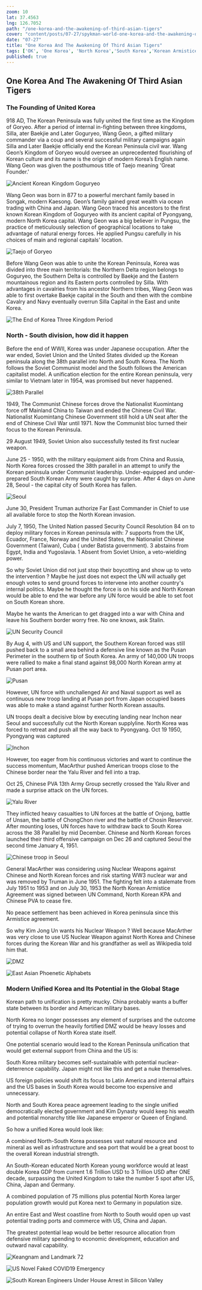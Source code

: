 ```yaml
---
zoom: 10
lat: 37.4563
lng: 126.7052
path: "/one-korea-and-the-awakening-of-third-asian-tigers"
cover: "content/posts/07-27/spykman-world-one-korea-and-the-awakening-of-third-asian-tigers.png"
date: "07-27"
title: "One Korea And The Awakening Of Third Asian Tigers"
tags: ['OK', 'One Korea', 'North Korea','South Korea','Korean Armistice Agrement','Wang Geon','Kaesong','Keasong Industrial Complex','United Korea','Spykman World','Nicholas Spykman']
published: true
---
```

## One Korea And The Awakening Of Third Asian Tigers
### The Founding of United Korea

918 AD, The Korean Peninsula was fully united the first time as the Kingdom of Goryeo. After a period of internal in-fighting between three kingdoms, Silla,  ater Baekjie and Later Goguryeo, Wang Geon, a gifted military commander via a coup and several successful military campaigns again Silla and Later Baekjie officially end the Korean Peninsula civil war. Wang Geon’s Kingdom of Goryeo would oversee an unprecedented flourishing of Korean culture and its name is the origin of modern Korea’s English name. Wang Geon was given the posthumous title of Taejo meaning 'Great Founder.' 

![Ancient Korean Kingdom Goguryeo](https://storage.googleapis.com/spykman-world/Ancient%20Korean%20Kingdom%20and%20its%20Capital.png)

Wang Geon was born in 877 to a powerful merchant family based in Songak, modern Kaesong. Geon’s family gained great wealth via ocean trading with China and Japan. Wang Geon traced his ancestors to the first known Korean Kingdom of Goguryeo with its ancient capital of Pyongyang, modern North Korea capital. Wang Geon was a big believer in Pungsu, the practice of meticulously selection of geographical locations to take advantage of natural energy forces. He applied Pungsu carefully in his choices of main and regional capitals' location.

![Taejo of Goryeo](https://storage.googleapis.com/spykman-world/Taejo%20of%20Goryeo.png)

Before Wang Geon was able to unite the Korean Peninsula, Korea was divided into three main territorials: the Northern Delta region belongs to Goguryeo, the Southern Delta is controlled by Baekje and the Eastern mountainous region and its Eastern ports controlled by Silla. With advantages in cavalries from his ancestor Northern tribes, Wang Geon was able to first overtake Baekje capital in the South and then with the combine Cavalry and Navy eventually overrun Silla Capital in the East and unite Korea.

![The End of Korea Three Kingdom Period](https://storage.googleapis.com/spykman-world/Korean%20Three%20Kingdom%20Period.png)


### North - South division, how did it happen 

Before the end of WWII, Korea was under Japanese occupation. After the war ended, Soviet Union and the United States divided up the Korean peninsula along the 38th parallel into North and South Korea. The North follows the Soviet Communist model and the South follows the American capitalist model. A unification election for the entire Korean peninsula, very similar to Vietnam later in 1954, was promised but never happened. 

![38th Parallel](https://upload.wikimedia.org/wikipedia/commons/thumb/b/bd/Korea_DMZ.svg/1280px-Korea_DMZ.svg.png)

1949, The Communist Chinese forces drove the Nationalist Kuomintang force off Mainland China to Taiwan and ended the Chinese Civil War. Nationalist Kuomintang Chinese Government still hold a UN seat after the end of Chinese Civil War until 1971. Now the Communist bloc turned their focus to the Korean Peninsula. 

29 August 1949, Soviet Union also successfully tested its first nuclear weapon. 

June 25 - 1950, with the military equipment aids from China and Russia, North Korea forces crossed the 38th parallel in an attempt to unify the Korean peninsula under Communist leadership. Under-equipped and under-prepared South Korean Army were caught by surprise. After 4 days on June 28,  Seoul - the capital city of South Korea has fallen. 

![Seoul](https://previews.dropbox.com/p/thumb/AAg4yC2ShU6HdKHS40Xc7aC6wWiqLNDDkZa7tDpBNk6OURnIYnvpW66CyvZzgM_8pbutMrT7Vu6oS7V5ZAE7zDyRjU0kvspYhi3Zh_sSZALeCNxttd8MC7KStBSCxYmUHPytbnBPfbiC1Ooc8es7f9DGkGJD-XX-wFnXVlH506lRzZ-4pLZefx9uEBhx19mx4T5wCo2rJI0z9DEPn3XV2Jmi5UEuKWc1YlUMS-8qHkxnN6wYmGHXwCXEwPrm9Arl32W8ASU_oM8cm9YngQbMlf2PKC9wLAYPrrmmE5IkPavEthrkUjNoKSrghhC0FbP-u_eQ0AbhQq2nqCJOTyrlf-zT/p.jpeg?fv_content=true&size_mode=5)

June 30, President Truman authorize Far East Commander in Chief to use all available force to stop the North Korean invasion. 

July 7, 1950, The United Nation passed Security Council Resolution 84 on to deploy military forces in Korean peninsula with:
7 supports from the UK, Ecuador, France, Norway and the United States, the Nationalist Chinese Government (Taiwan),  Cuba ( under Batista government). 3 abstains from Egypt, India and Yugoslavia. 1 Absent from Soviet Union, a veto-wielding power.

So why Soviet Union did not just stop their boycotting and show up to veto the intervention ? Maybe he just does not expect the UN will actually get enough votes to send ground forces to intervene into another country's internal politics. Maybe he thought the force is on his side and North Korean would be able to end the war before any UN force would be able to set foot on South Korean shore.

Maybe he wants the American to get dragged into a war with China and leave his Southern border worry free. No one knows, ask Stalin.

![UN Security Council](https://proxy.duckduckgo.com/iu/?u=https%3A%2F%2Fs3.amazonaws.com%2Fs3.timetoast.com%2Fpublic%2Fuploads%2Fphotos%2F8366718%2F64552.jpg%3F1478472101&f=1)

By Aug 4, with US and UN support, the Southern Korean forced was still pushed back to a small area behind a defensive line known as the Pusan Perimeter in the southern tip of South Korea. An army of 140,000 UN troops were rallied to make a final stand against 98,000 North Korean army at Pusan port area.

![Pusan](https://previews.dropbox.com/p/thumb/AAjq5hqoJBtHVWjW1q2Fx8HfXSsAtIL6oKs9FoXTCTtqTRx1B-IskxJFQ0c4AwS4NIbZyttQkeqIIvn1X1cEgkRxtCYiBfT__EagfthZm3hQMk46Nw1skDxh9PE-_k7H85pm0OaTjQAnRbUyo05KcjBEM59FuxzSwiAqGeTy9Cd7s6Q-rZNeuvcXjPsXdS1yn7YG1RIGpg_VN0AfBymwsGaYR3u6pWl1_IvS_MJHDXzIFXinLlK4vobmMM1JoUd8oOeK3lJhinFKxYADeczizYd47Wcxb37Gna318W3QcNK-QLOdkCis6X7ESvYFQ-ewAvJUPtKYUe3aMYry2HZ3Lqyx/p.png?fv_content=true&size_mode=5) 

However, UN force with unchallenged Air and Naval support as well as continuous new troop landing at Pusan port from Japan occupied bases was able to make a stand against further North Korean assaults. 

UN troops dealt a decisive blow by executing landing near Inchon near Seoul and successfully cut the North Korean supplyline. North Korea was forced to retreat and push all the way back to Pyongyang. Oct 19 1950, Pyongyang was captured

![Inchon](https://upload.wikimedia.org/wikipedia/commons/thumb/9/92/Battle_of_Inchon.png/1280px-Battle_of_Inchon.png)

However, too eager from his continuous victories and want to continue the success momentum, MacArthur pushed American troops close to the Chinese border near the Yalu River and fell into a trap.

Oct 25, Chinese PVA 13th Army Group secretly crossed the Yalu River and made a surprise attack on the UN forces.

![Yalu River](https://upload.wikimedia.org/wikipedia/en/8/8d/China_Crosses_Yalu.jpg)

They inflicted heavy casualties to UN forces at the battle of Onjong, battle of Unsan, the battle of ChongChon river and the battle of Chosin Reservoir.  After mounting loses, UN forces have to withdraw back to South Korea across the 38 Parallel by mid December. Chinese and North Korean forces launched their third offensive campaign on Dec 26 and captured Seoul the second time January 4, 1951. 

![Chinese troop in Seoul](https://upload.wikimedia.org/wikipedia/en/a/a3/China_capture_Seoul.jpg)

General MacArther was considering using Nuclear Weapons against Chinese and North Korean forces and risk starting WW3 nuclear war and was removed by Truman in June 1951. The fighting felt into a stalemate from July 1951 to 1953 and on July 30, 1953 the North Korean Armistice Agreement was signed between UN Command, North Korean KPA and Chinese PVA to cease fire. 

No peace settlement has been achieved in Korea peninsula since this Armistice agreement. 

So why Kim Jong Un wants his Nuclear Weapon ? Well because MacArther was very close to use US Nuclear Weapon against North Korea and Chinese forces during the Korean War and his grandfather as well as Wikipedia told him that. 

![DMZ](https://upload.wikimedia.org/wikipedia/commons/thumb/e/ea/070401_Panmunjeom3.jpg/1920px-070401_Panmunjeom3.jpg)

![East Asian Phoenetic Alphabets](https://storage.googleapis.com/spykman-world/East%20Asian%20Phoenetic%20Alphabets.png)

### Modern Unified Korea and Its Potential in the Global Stage

Korean path to unification is pretty mucky. China probably wants a buffer state between its border and American military bases. 

North Korea no longer possesses any element of surprises and the outcome of trying to overrun the heavily fortified DMZ would be heavy losses and potential collapse of North Korea state itself.

One potential scenario would lead to the Korean Peninsula unification that would get external support from China and the US is:

South Korea military becomes self-sustainable with potential nuclear-deterrence capability. Japan might not like this and get a nuke themselves. 

US foreign policies would shift its focus to Latin America and internal affairs and the US bases in South Korea would become too expensive and unnecessary. 

North and South Korea peace agreement leading to the single unified democratically elected government and Kim Dynasty would keep his wealth and potential monarchy title like Japanese emperor or Queen of England.

So how a unified Korea would look like:

A combined North-South Korea possesses vast natural resource and mineral as well as infrastructure and sea port that would be a great boost to the overall Korean industrial strength. 

An South-Korean educated North Korean young workforce would at least double Korea GDP from current 1.6 Trillion USD to 3 Trillion USD after ONE decade, surpassing the United Kingdom to take the number 5 spot after US, China, Japan and Germany. 

A combined population of 75 millions plus potential North Korea larger population growth would put Korea next to Germany in population size. 

An entire East and West coastline from North to South would open up vast potential trading ports and commerce with US, China and Japan. 

The greatest potential leap would be better resource allocation from defensive military spending to economic development, education and outward naval capability.

![Keangnam and Landmark 72](https://storage.googleapis.com/spykman-world/2%20Keangnam%20and%201%20Landmark72%20-%202%20Korean%20Men%20and%201%20BobA.png)

![US Novel Faked COVID19 Emergency](https://storage.googleapis.com/spykman-world/US%20Novel%20Faked%20COVID%20Emergency.png)

![South Korean Engineers Under House Arrest in Silicon Valley](https://storage.googleapis.com/spykman-world/Korean%20Research%20Engineers%20Under%20House%20Arrest%20in%20Silicon%20Valley.png)


